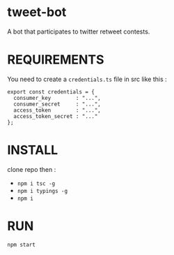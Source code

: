 # tweet-bot
A bot that participates to twitter retweet contests.


# REQUIREMENTS
You need to create a `credentials.ts` file in src like this :
```
export const credentials = {
  consumer_key        : "...",
  consumer_secret     : "...",
  access_token        : "...",
  access_token_secret : "..."
};
```


# INSTALL
clone repo then :
- `npm i tsc -g`
- `npm i typings -g`
- `npm i`


# RUN
`npm start`
